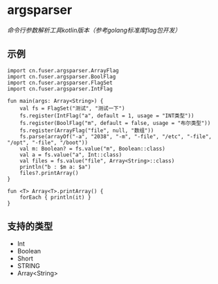 # argsparser

*命令行参数解析工具kotlin版本（参考golang标准库flag包开发）*

## 示例

```
import cn.fuser.argsparser.ArrayFlag
import cn.fuser.argsparser.BoolFlag
import cn.fuser.argsparser.FlagSet
import cn.fuser.argsparser.IntFlag

fun main(args: Array<String>) {
    val fs = FlagSet("测试", "测试一下")
    fs.register(IntFlag("a", default = 1, usage = "INT类型"))
    fs.register(BoolFlag("m", default = false, usage = "布尔类型"))
    fs.register(ArrayFlag("file", null, "数组"))
    fs.parse(arrayOf("-a", "2038", "-m", "-file", "/etc", "-file", "/opt", "-file", "/boot"))
    val m: Boolean? = fs.value("m", Boolean::class)
    val a = fs.value("a", Int::class)
    val files = fs.value("file", Array<String>::class)
    println("b : $m a: $a")
    files?.printArray()
}

fun <T> Array<T>.printArray() {
    forEach { println(it) }
}
```

## 支持的类型

* Int
* Boolean
* Short
* STRING
* Array\<String\>


